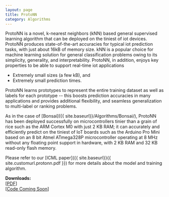 ```yaml
---
layout: page
title: ProtoNN
category: Algorithms
---
```


ProtoNN is a novel, k-nearest neighbors (kNN) based general supervised learning algorithm that can be deployed on the tiniest of iot devices. ProtoNN produces state-of-the-art accuracies for typical iot prediction tasks, with just about 16kB of memory size. kNN is a popular choice for machine learning solution for general classification problems owing to its simplicity, generality, and interpretability. ProtoNN, in addition, enjoys key properties to be able to support real-time iot applications 
  - Extremely small sizes (a few kB), and 
  - Extremely small prediction times. 
  
ProtoNN learns prototypes to represent the entire training dataset as well as labels for each prototype -- this boosts prediction accuracies in many applications and provides additional flexibility, and seamless generalization to multi-label or ranking problems. 

As in the case of [Bonsai]({{ site.baseurl}}/Algorithms/Bonsai/), ProtoNN has been deployed successfully on microcontrollers tinier than a grain of rice such as the ARM Cortex M0 with just 2 KB RAM; it can accurately and efficiently predict on the tiniest of IoT boards such as the Arduino Pro Mini based on an 8 bit Atmel ATmega328P microcontroller operating at 8 MHz without any floating point support in hardware, with 2 KB RAM and 32 KB read-only flash memory.

Please refer to our [ICML paper]({{ site.baseurl}}{{ site.customurl.protonn.pdf }}) for more details about the model and training algorithm.  

**Downloads:**<br>
<span class="publ-linklist">
    [<a href="{{ site.baseurl}}{{ site.customurl.protonn.pdf }}">PDF</a>]
    <br>\[[Code Coming Soon]()\]
</span>
